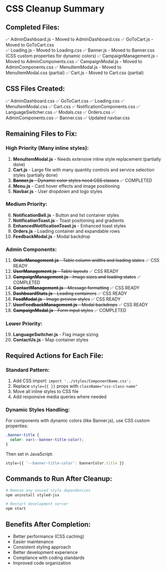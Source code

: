 # CSS Cleanup Summary

## Completed Files:
✅ AdminDashboard.js - Moved to AdminDashboard.css
✅ GoToCart.js - Moved to GoToCart.css  
✅ Loading.js - Moved to Loading.css
✅ Banner.js - Moved to Banner.css (CSS custom properties for dynamic colors)
✅ CampaignManagement.js - Moved to AdminComponents.css
✅ CampaignModal.js - Moved to AdminComponents.css
✅ MenuItemModal.js - Moved to MenuItemModal.css (partial)
✅ Cart.js - Moved to Cart.css (partial)

## CSS Files Created:
✅ AdminDashboard.css
✅ GoToCart.css
✅ Loading.css
✅ MenuItemModal.css
✅ Cart.css
✅ NotificationComponents.css
✅ LanguageSwitcher.css
✅ Modals.css
✅ Orders.css
✅ AdminComponents.css
✅ Banner.css
✅ Updated navbar.css

## Remaining Files to Fix:

### High Priority (Many inline styles):
1. **MenuItemModal.js** - Needs extensive inline style replacement (partially done)
2. **Cart.js** - Large file with many quantity controls and service selection styles (partially done)
3. ~~**Banner.js** - Dynamic color styles need CSS classes~~ ✅ COMPLETED
4. **Menu.js** - Card hover effects and image positioning
5. **Navbar.js** - User dropdown and logo styles

### Medium Priority:
6. **NotificationBell.js** - Button and list container styles
7. **NotificationToast.js** - Toast positioning and gradients
8. **EnhancedNotificationToast.js** - Enhanced toast styles
9. **Orders.js** - Loading container and expandable rows
10. **FeedbackModal.js** - Modal backdrop

### Admin Components:
11. ~~**OrderManagement.js** - Table column widths and loading states~~ ✅ CSS READY
12. ~~**UserManagement.js** - Table layouts~~ ✅ CSS READY  
13. ~~**CampaignManagement.js** - Image sizes and loading states~~ ✅ COMPLETED
14. ~~**ContactManagement.js** - Message formatting~~ ✅ CSS READY
15. ~~**DashboardStats.js** - Loading containers~~ ✅ CSS READY
16. ~~**FoodModal.js** - Image preview styles~~ ✅ CSS READY
17. ~~**UserFeedbackManagement.js** - Modal backdrops~~ ✅ CSS READY
18. ~~**CampaignModal.js** - Form input styles~~ ✅ COMPLETED

### Lower Priority:
19. **LanguageSwitcher.js** - Flag image sizing
20. **ContactUs.js** - Map container styles

## Required Actions for Each File:

### Standard Pattern:
1. Add CSS import: `import '../styles/ComponentName.css';`
2. Replace `style={{ }}` props with `className="css-class-name"`
3. Move all inline styles to CSS file
4. Add responsive media queries where needed

### Dynamic Styles Handling:
For components with dynamic colors (like Banner.js), use CSS custom properties:
```css
.banner-title {
  color: var(--banner-title-color);
}
```

Then set in JavaScript:
```javascript
style={{ '--banner-title-color': bannerColor.title }}
```

## Commands to Run After Cleanup:
```bash
# Remove any unused style dependencies
npm uninstall styled-jsx

# Restart development server
npm start
```

## Benefits After Completion:
- Better performance (CSS caching)
- Easier maintenance
- Consistent styling approach
- Better development experience
- Compliance with coding standards
- Improved code organization
